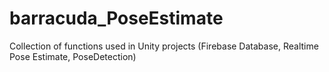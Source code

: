 # barracuda_PoseEstimate
Collection of functions used in Unity projects (Firebase Database, Realtime Pose Estimate, PoseDetection)
